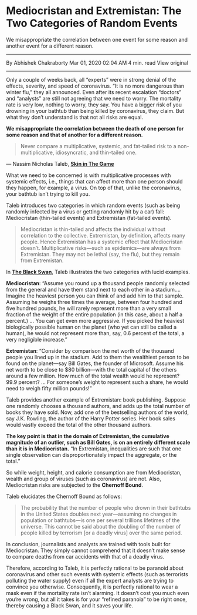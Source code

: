 # Mediocristan and Extremistan: The Two Categories of Random Events

We misappropriate the correlation between one event for some reason and another event for a different reason.

---

By Abhishek Chakraborty
Mar 01, 2020 02:04 AM
4 min. read
View original

---

Only a couple of weeks back, all “experts” were in strong denial of the effects, severity, and speed of coronavirus. “It is no more dangerous than winter flu,” they all announced. Even after its recent escalation “doctors” and “analysts” are still not agreeing that we need to worry. The mortality rate is very low, nothing to worry, they say. You have a bigger risk of you drowning in your bathtub than being killed by coronavirus, they claim. But what they don’t understand is that not all risks are equal.

**We misappropriate the correlation between the death of one person for some reason and that of another for a different reason.**

> Never compare a multiplicative, systemic, and fat-tailed risk to a non-multiplicative, idiosyncratic, and thin-tailed one.

— Nassim Nicholas Taleb, [__Skin in The Game__](https://amzn.to/32EKX4Y)

What we need to be concerned is with multiplicative processes with systemic effects, i.e., things that can affect more than one person should they happen, for example, a virus. On top of that, unlike the coronavirus, your bathtub isn’t trying to kill you.

Taleb introduces two categories in which random events (such as being randomly infected by a virus or getting randomly hit by a car) fall: Mediocristan (thin-tailed events) and Extremistan (fat-tailed events).

> Mediocristan is thin-tailed and affects the individual without correlation to the collective. Extremistan, by definition, affects many people. Hence Extremistan has a systemic effect that Mediocristan doesn’t. Multiplicative risks—such as epidemics—are always from Extremistan. They may not be lethal (say, the flu), but they remain from Extremistan.

In [__The Black Swan__](https://amzn.to/2PyP6C7), Taleb illustrates the two categories with lucid examples.

**Mediocristan**: “Assume you round up a thousand people randomly selected from the general and have them stand next to each other in a stadium…. Imagine the heaviest person you can think of and add him to that sample. Assuming he weighs three times the average, between four hundred and five hundred pounds, he will rarely represent more than a very small fraction of the weight of the entire population (in this case, about a half a percent.) … You can get even more aggressive. If you picked the heaviest biologically possible human on the planet (who yet can still be called a human), he would not represent more than, say, 0.6 percent of the total, a very negligible increase.”

**Extremistan**: “Consider by comparison the net worth of the thousand people you lined up in the stadium. Add to them the wealthiest person to be found on the planet—say Bill Gates, the founder of Microsoft. Assume his net worth to be close to $80 billion—with the total capital of the others around a few million. How much of the total wealth would he represent? 99.9 percent? ... For someone’s weight to represent such a share, he would need to weigh fifty million pounds!”

Taleb provides another example of Extremistan: book publishing. Suppose one randomly chooses a thousand authors, and adds up the total number of books they have sold. Now, add one of the bestselling authors of the world, say J.K. Rowling, the author of the Harry Potter series. Her book sales would vastly exceed the total of the other thousand authors.

**The key point is that in the domain of Extremistan, the cumulative magnitude of an outlier, such as Bill Gates, is on an entirely different scale than it is in Mediocristan.** “In Extremistan, inequalities are such that one single observation can disproportionately impact the aggregate, or the total.”

So while weight, height, and calorie consumption are from Mediocristan, wealth and group of viruses (such as coronavirus) are not. Also, Mediocristan risks are subjected to the **Chernoff Bound**.

Taleb elucidates the Chernoff Bound as follows:

> The probability that the number of people who drown in their bathtubs in the United States doubles next year—assuming no changes in population or bathtubs—is one per several trillions lifetimes of the universe. This cannot be said about the doubling of the number of people killed by terrorism [or a deadly virus] over the same period.

In conclusion, journalists and analysts are trained with tools built for Mediocristan. They simply cannot comprehend that it doesn’t make sense to compare deaths from car accidents with that of a deadly virus.

Therefore, according to Taleb, it is perfectly rational to be paranoid about coronavirus and other such events with systemic effects (such as terrorists polluting the water supply) even if all the expert analysts are trying to convince you otherwise. Consequently, it is perfectly rational to wear a mask even if the mortality rate isn’t alarming. It doesn’t cost you much even you’re wrong, but all it takes is for your “refined paranoia” to be right once, thereby causing a Black Swan, and it saves your life.
